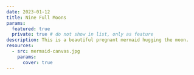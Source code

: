```yaml
---
date: 2023-01-12
title: Nine Full Moons
params:
  featured: true
  private: true # do not show in list, only as feature
description: This is a beautiful pregnant mermaid hugging the moon.
resources:
  - src: mermaid-canvas.jpg
    params:
      cover: true
---
```

